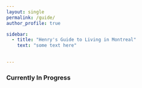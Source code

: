 ```yaml
---
layout: single
permalink: /guide/
author_profile: true

sidebar:
  - title: "Henry's Guide to Living in Montreal"
    text: "some text here"

    
---
```



### Currently In Progress